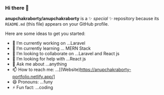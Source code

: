 ### Hi there 👋

**anupchakraborty/anupchakraborty** is a ✨ _special_ ✨ repository because its `README.md` (this file) appears on your GitHub profile.

Here are some ideas to get you started:

- 🔭 I’m currently working on ...Laravel
- 🌱 I’m currently learning ... MERN Stack
- 👯 I’m looking to collaborate on ...Laravel and React js
- 🤔 I’m looking for help with ...React js
- 💬 Ask me about ...anything
- 📫 How to reach me: ...[(Website)https://anupchakraborty-portfolio.netlify.app/]
- 😄 Pronouns: ...funy
- ⚡ Fun fact: ...coding
